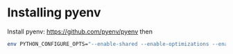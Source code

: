# Installing pyenv
Install pyenv: https://github.com/pyenv/pyenv
then

```bash
env PYTHON_CONFIGURE_OPTS="--enable-shared --enable-optimizations --enable-ipv6 --with-lto" pyenv install 3.8.5
```
